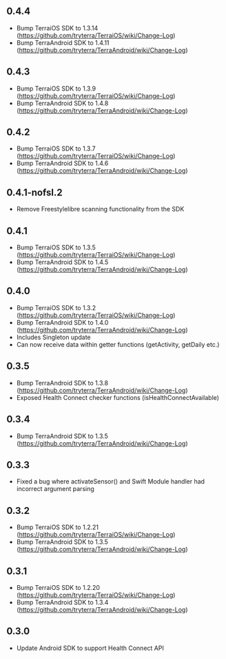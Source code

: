 ## 0.4.4

* Bump TerraiOS SDK to 1.3.14 (https://github.com/tryterra/TerraiOS/wiki/Change-Log)
* Bump TerraAndroid SDK to 1.4.11 (https://github.com/tryterra/TerraAndroid/wiki/Change-Log) 

## 0.4.3

* Bump TerraiOS SDK to 1.3.9 (https://github.com/tryterra/TerraiOS/wiki/Change-Log)
* Bump TerraAndroid SDK to 1.4.8 (https://github.com/tryterra/TerraAndroid/wiki/Change-Log) 

## 0.4.2

* Bump TerraiOS SDK to 1.3.7 (https://github.com/tryterra/TerraiOS/wiki/Change-Log)
* Bump TerraAndroid SDK to 1.4.6 (https://github.com/tryterra/TerraAndroid/wiki/Change-Log) 

## 0.4.1-nofsl.2

* Remove Freestylelibre scanning functionality from the SDK

## 0.4.1	

* Bump TerraiOS SDK to 1.3.5 (https://github.com/tryterra/TerraiOS/wiki/Change-Log)
* Bump TerraAndroid SDK to 1.4.5 (https://github.com/tryterra/TerraAndroid/wiki/Change-Log) 

## 0.4.0	

* Bump TerraiOS SDK to 1.3.2 (https://github.com/tryterra/TerraiOS/wiki/Change-Log)
* Bump TerraAndroid SDK to 1.4.0 (https://github.com/tryterra/TerraAndroid/wiki/Change-Log)
* Includes Singleton update
* Can now receive data within getter functions (getActivity, getDaily etc.)

## 0.3.5	

* Bump TerraAndroid SDK to 1.3.8 (https://github.com/tryterra/TerraAndroid/wiki/Change-Log)
* Exposed Health Connect checker functions (isHealthConnectAvailable)

## 0.3.4	

* Bump TerraAndroid SDK to 1.3.5 (https://github.com/tryterra/TerraAndroid/wiki/Change-Log)

## 0.3.3	

* Fixed a bug where activateSensor() and Swift Module handler had incorrect argument parsing

## 0.3.2	

* Bump TerraiOS SDK to 1.2.21 (https://github.com/tryterra/TerraiOS/wiki/Change-Log)
* Bump TerraAndroid SDK to 1.3.5 (https://github.com/tryterra/TerraAndroid/wiki/Change-Log)

## 0.3.1	

* Bump TerraiOS SDK to 1.2.20 (https://github.com/tryterra/TerraiOS/wiki/Change-Log)
* Bump TerraAndroid SDK to 1.3.4 (https://github.com/tryterra/TerraAndroid/wiki/Change-Log)

## 0.3.0	

* Update Android SDK to support Health Connect API

